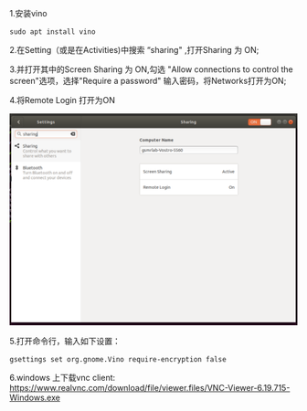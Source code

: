 1.安装vino
    
    sudo apt install vino

2.在Setting（或是在Activities)中搜索 “sharing" ,打开Sharing 为 ON;

3.并打开其中的Screen Sharing 为 ON,勾选 "Allow connections to control the screen"选项，选择"Require a password" 输入密码，将Networks打开为ON;

4.将Remote Login 打开为ON

<img src="../2017/img/ubuntu1804_sharing.png">

5.打开命令行，输入如下设置：

    gsettings set org.gnome.Vino require-encryption false

6.windows 上下载vnc client:
https://www.realvnc.com/download/file/viewer.files/VNC-Viewer-6.19.715-Windows.exe

